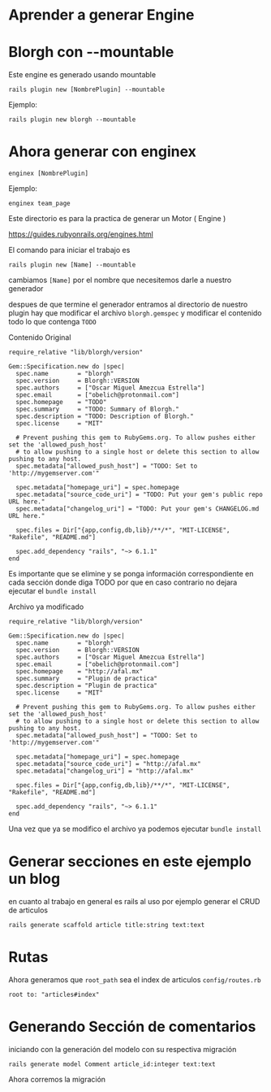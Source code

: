 # Aprender a generar Engine

# Blorgh con --mountable

Este engine es generado usando mountable

```
rails plugin new [NombrePlugin] --mountable
```

Ejemplo:
```
rails plugin new blorgh --mountable
```



# Ahora generar con enginex

```
enginex [NombrePlugin]
```

Ejemplo:
```
enginex team_page
```



Este directorio es para la practica de generar un Motor ( Engine )

https://guides.rubyonrails.org/engines.html

El comando para iniciar el trabajo es

```
rails plugin new [Name] --mountable
```

cambiamos `[Name]` por el nombre que necesitemos darle a nuestro generador

despues de que termine el generador entramos al directorio de nuestro plugin hay que modificar el archivo `blorgh.gemspec`
y modificar el contenido todo lo que contenga `TODO`

Contenido Original
```
require_relative "lib/blorgh/version"

Gem::Specification.new do |spec|
  spec.name        = "blorgh"
  spec.version     = Blorgh::VERSION
  spec.authors     = ["Oscar Miguel Amezcua Estrella"]
  spec.email       = ["obelich@protonmail.com"]
  spec.homepage    = "TODO"
  spec.summary     = "TODO: Summary of Blorgh."
  spec.description = "TODO: Description of Blorgh."
  spec.license     = "MIT"

  # Prevent pushing this gem to RubyGems.org. To allow pushes either set the 'allowed_push_host'
  # to allow pushing to a single host or delete this section to allow pushing to any host.
  spec.metadata["allowed_push_host"] = "TODO: Set to 'http://mygemserver.com'"

  spec.metadata["homepage_uri"] = spec.homepage
  spec.metadata["source_code_uri"] = "TODO: Put your gem's public repo URL here."
  spec.metadata["changelog_uri"] = "TODO: Put your gem's CHANGELOG.md URL here."

  spec.files = Dir["{app,config,db,lib}/**/*", "MIT-LICENSE", "Rakefile", "README.md"]

  spec.add_dependency "rails", "~> 6.1.1"
end
```
Es importante que se elimine y se ponga información correspondiente en cada sección donde diga TODO por que en caso contrario no dejara ejecutar el `bundle install`


Archivo ya modificado
```
require_relative "lib/blorgh/version"

Gem::Specification.new do |spec|
  spec.name        = "blorgh"
  spec.version     = Blorgh::VERSION
  spec.authors     = ["Oscar Miguel Amezcua Estrella"]
  spec.email       = ["obelich@protonmail.com"]
  spec.homepage    = "http://afal.mx"
  spec.summary     = "Plugin de practica"
  spec.description = "Plugin de practica"
  spec.license     = "MIT"

  # Prevent pushing this gem to RubyGems.org. To allow pushes either set the 'allowed_push_host'
  # to allow pushing to a single host or delete this section to allow pushing to any host.
  spec.metadata["allowed_push_host"] = "TODO: Set to 'http://mygemserver.com'"

  spec.metadata["homepage_uri"] = spec.homepage
  spec.metadata["source_code_uri"] = "http://afal.mx"
  spec.metadata["changelog_uri"] = "http://afal.mx"

  spec.files = Dir["{app,config,db,lib}/**/*", "MIT-LICENSE", "Rakefile", "README.md"]

  spec.add_dependency "rails", "~> 6.1.1"
end
```

Una vez que ya se modifico el archivo ya podemos ejecutar `bundle install`

# Generar secciones en este ejemplo un blog

en cuanto al trabajo en general es rails al uso por ejemplo generar el CRUD de articulos

```
rails generate scaffold article title:string text:text
```

# Rutas

Ahora generamos que `root_path` sea el index de articulos `config/routes.rb`

```
root to: "articles#index"
```

# Generando Sección de comentarios

iniciando con la generación del modelo con su respectiva migración

```
rails generate model Comment article_id:integer text:text
```

Ahora corremos la migración

```
```

